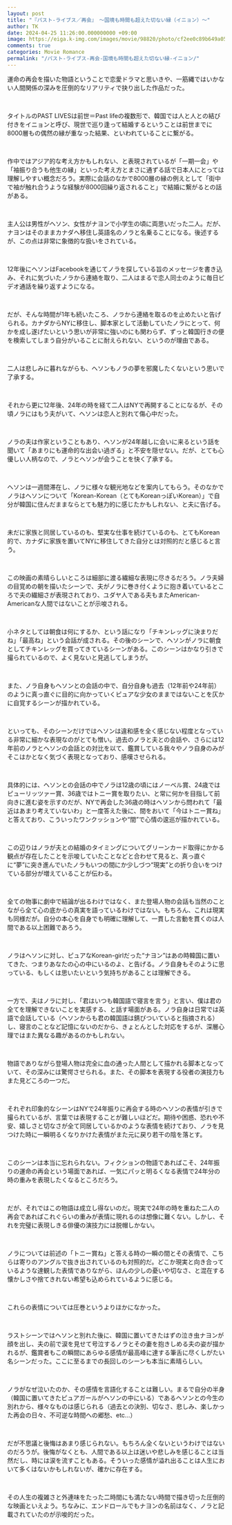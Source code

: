 ```yaml
---
layout: post
title: "『パスト-ライブス／再会』　～国境も時間も超えた切ない縁（イニョン）～"
author: TK
date: 2024-04-25 11:26:00.000000000 +09:00
image: https://eiga.k-img.com/images/movie/98820/photo/cf2ee0c89b649a05.jpg?1703468552
comments: true
categories: Movie Romance
permalink: "/パスト-ライブス-再会-国境も時間も超えた切ない縁-イニョン/"
---
```


<p>運命の再会を描いた物語ということで恋愛ドラマと思いきや、一筋縄ではいかない人間関係の深みを圧倒的なリアリティで抉り出した作品だった。</p>

<p>&nbsp;</p>

<p>タイトルのPAST LIVESは前世＝Past lifeの複数形で、韓国では人と人との結び付きをイニョンと呼び、現世で巡り逢って結婚するということは前世までに8000層もの偶然の縁が重なった結果、といわれていることに繋がる。</p>

<p>&nbsp;</p>

<p>作中ではアジア的な考え方かもしれない、と表現されているが「一期一会」や「袖振り合うも他生の縁」といった考え方とまさに通ずる話で日本人にとっては理解しやすい概念だろう。実際に会話のなかで8000層の縁の例えとして「街中で袖が触れ合うような経験が8000回繰り返されること」で結婚に繋がるとの話がある。</p>

<p>&nbsp;</p>

<p>主人公は男性がヘソン、女性がナヨンで小学生の頃に両思いだった二人。だが、ナヨンはそのままカナダへ移住し英語名のノラと名乗ることになる。後述するが、この点は非常に象徴的な扱いをされている。</p>

<p>&nbsp;</p>

<p>12年後にヘソンはFacebookを通じてノラを探している旨のメッセージを書き込み、それに気づいたノラから連絡を取り、二人はまるで恋人同士のように毎日ビデオ通話を繰り返すようになる。</p>

<p>&nbsp;</p>

<p>だが、そんな時間が1年も続いたころ、ノラから連絡を取るのを止めたいと告げられる。カナダからNYに移住し、脚本家として活動していたノラにとって、何かを成し遂げたいという思いが非常に強いのにも関わらず、ずっと韓国行きの便を検索してしまう自分がいることに耐えられない、というのが理由である。</p>

<p>&nbsp;</p>

<p>二人は悲しみに暮れながらも、ヘソンもノラの夢を邪魔したくないという思いで了承する。</p>

<p>&nbsp;</p>

<p>それから更に12年後、24年の時を経て二人はNYで再開することになるが、その頃ノラにはもう夫がいて、ヘソンは恋人と別れて傷心中だった。</p>

<p>&nbsp;</p>

<p>ノラの夫は作家ということもあり、ヘソンが24年越しに会いに来るという話を聞いて「あまりにも運命的な出会い過ぎる」と不安を隠せない。だが、とても心優しい人柄なので、ノラとヘソンが会うことを快く了承する。</p>

<p>&nbsp;</p>

<p>ヘソンは一週間滞在し、ノラに様々な観光地などを案内してもらう。そのなかでノラはヘソンについて「Korean-Korean（とてもKoreanっぽいKorean）」で自分が韓国に住んだままならとても魅力的に感じたかもしれない、と夫に告げる。</p>

<p>&nbsp;</p>

<p>未だに家族と同居しているのも、堅実な仕事を続けているのも、とてもKorean的で、カナダに家族を置いてNYに移住してきた自分とは対照的だと感じると言う。</p>

<p>&nbsp;</p>

<p>この映画の素晴らしいところは細部に渡る繊細な表現に尽きるだろう。ノラ夫婦の目覚めの朝を描いたシーンで、夫がノラに巻き付くように抱き着いているところで夫の繊細さが表現されており、ユダヤ人である夫もまたAmerican-Americanな人間ではないことが示唆される。</p>

<p>&nbsp;</p>

<p>小ネタとしては朝食は何にするか、という話になり「チキンレッグに決まりだね」「最高ね」という会話が成される。その後のシーンで、ヘソンがノラに朝食としてチキンレッグを買ってきているシーンがある。このシーンはかなり引きで撮られているので、よく見ないと見逃してしまうが。</p>

<p>&nbsp;</p>

<p>また、ノラ自身もヘソンとの会話の中で、自分自身も過去（12年前や24年前）のように真っ直ぐに目的に向かっていくピュアな少女のままではないことを仄かに自覚するシーンが描かれている。</p>

<p>&nbsp;</p>

<p>といっても、そのシーンだけではヘソンは違和感を全く感じない程度となっている非常に細かな表現なのがとても憎い。過去のノラと夫との会話や、さらには12年前のノラとヘソンの会話との対比を以て、鑑賞している我々やノラ自身のみがそこはかとなく気づく表現となっており、感嘆させられる。</p>

<p>&nbsp;</p>

<p>具体的には、ヘソンとの会話の中でノラは12歳の頃にはノーベル賞、24歳ではピューリッツァー賞、36歳ではトニー賞を取りたい、と常に何かを目指して前向きに進む姿を示すのだが、NYで再会した36歳の時はヘソンから問われて「最近はあまり考えていないわ」と一度答えた後に、間をおいて「今はトニー賞ね」と答えており、こういったワンクッションや&ldquo;間&rdquo;で心情の逡巡が描かれている。</p>

<p>&nbsp;</p>

<p>この辺りはノラが夫との結婚のタイミングについてグリーンカード取得にかかる観点が存在したことを示唆していたことなどと合わせて見ると、真っ直ぐに&ldquo;夢&rdquo;に突き進んでいたノラもいつの間にか少しづつ&ldquo;現実&rdquo;との折り合いをつけている部分が増えていることが伝わる。</p>

<p>&nbsp;</p>

<p>全ての物事に劇中で結論が出るわけではなく、また登場人物の会話も当然のことながら全て心の底からの真実を語っているわけではない。もちろん、これは現実も同様だが。自分の本心を自身でも明確に理解して、一貫した言動を貫くのは人間である以上困難であろう。</p>

<p>&nbsp;</p>

<p>ノラはヘソンに対し、ピュアなKorean-girlだった&ldquo;ナヨン&rdquo;はあの時韓国に置いてきた、つまりあなたの心の中にいるのよ、と告げる。ノラ自身もそのように思っている、もしくは思いたいという気持ちがあることは理解できる。</p>

<p>&nbsp;</p>

<p>一方で、夫はノラに対し、「君はいつも韓国語で寝言を言う」と言い、僕は君の全てを理解できないことを実感する、と話す場面がある。ノラ自身は日常では英語で会話している（ヘソンからも君の韓国語は錆びついていると指摘される）し、寝言のことなど記憶にないのだから、きょとんとした対応をするが、深層心理ではまた異なる趣があるのかもしれない。</p>

<p>&nbsp;</p>

<p>物語でありながら登場人物は完全に血の通った人間として描かれる脚本となっていて、その深みには驚愕させられる。また、その脚本を表現する役者の演技力もまた見どころの一つだ。</p>

<p>&nbsp;</p>

<p>それぞれ印象的なシーンはNYで24年振りに再会する時のヘソンの表情が引きで撮られているが、言葉では表現することが難しいほどだ。期待や困惑、恐れや不安、嬉しさと切なさが全て同居しているかのような表情を続けており、ノラを見つけた時に一瞬明るくなりかけた表情がまた元に戻り若干の陰を落とす。</p>

<p>&nbsp;</p>

<p>このシーンは本当に忘れられない。フィクションの物語であればこそ、24年振りの運命の再会という場面であれば、一気にパッと明るくなる表情で24年分の時の重みを表現したくなるところだろう。</p>

<p>&nbsp;</p>

<p>だが、それではこの物語は成立し得ないのだ。現実で24年の時を重ねた二人の再会であればこれぐらいの重みが表情に現れるのは想像に難くない。しかし、それを完璧に表現しきる俳優の演技力には脱帽しかない。</p>

<p>&nbsp;</p>

<p>ノラについては前述の「トニー賞ね」と答える時の一瞬の間とその表情で、こちらは寄りのアングルで抜き出されているのも対照的だ。どこか現実と向き合っているような達観した表情でありながら、ほんの少しの憂いや切なさ、と混在する懐かしさや捨てきれない希望も込められているように感じる。</p>

<p>&nbsp;</p>

<p>これらの表情については圧巻というよりほかになかった。</p>

<p>&nbsp;</p>

<p>ラストシーンではヘソンと別れた後に、韓国に置いてきたはずの泣き虫ナヨンが顔を出し、夫の前で涙を見せて号泣するノラとその妻を抱きしめる夫の姿が描かれるが、鑑賞者もこの瞬間にあらゆる感情が最高峰に達する筆舌に尽くしがたい名シーンだった。ここに至るまでの長回しのシーンも本当に素晴らしい。</p>

<p>&nbsp;</p>

<p>ノラがなぜ泣いたのか、その感情を言語化することは難しい。まるで自分の半身（韓国に置いてきたピュアガールがヘソンの中にいる）であるヘソンとの今生の別れから、様々なものは感じられる（過去との決別、切なさ、悲しみ、楽しかった再会の日々、不可逆な時間への郷愁、etc&hellip;）</p>

<p>&nbsp;</p>

<p>だが不思議と後悔はあまり感じられない。もちろん全くないというわけではないのだろうが。後悔がなくとも、人間である以上は迷いや悲しみを感じることは当然だし、時には涙を流すこともある。そういった感情が溢れ出ることは人生において多くはないかもしれないが、確かに存在する。</p>

<p>&nbsp;</p>

<p>その人生の複雑さと外連味をたった二時間にも満たない時間で描き切った圧倒的な映画といえよう。ちなみに、エンドロールでもナヨンの名前はなく、ノラと記載されていたのが示唆的だった。</p>

<p>&nbsp;</p>
